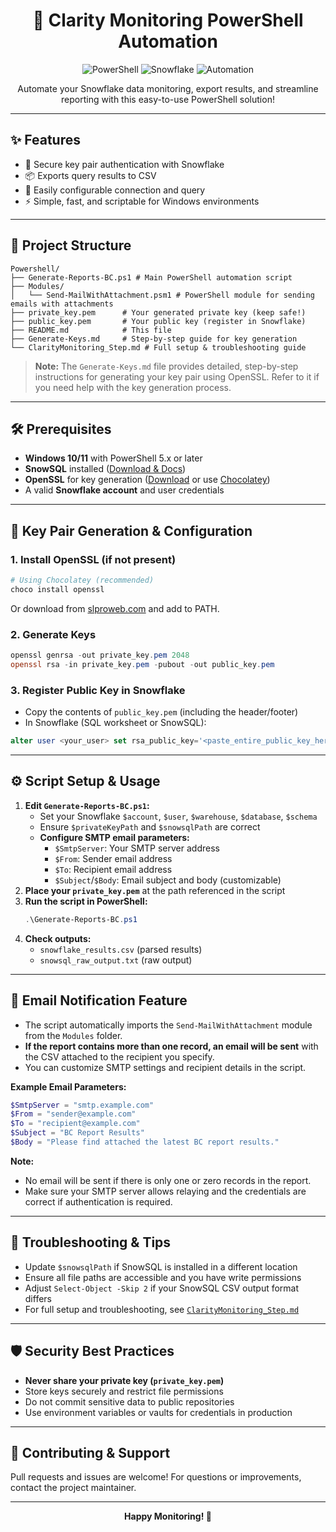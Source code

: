 <div align="center">

# 🚀 Clarity Monitoring PowerShell Automation

![PowerShell](https://img.shields.io/badge/PowerShell-0078d4?logo=powershell&logoColor=white)
![Snowflake](https://img.shields.io/badge/Snowflake-29B5E8?logo=snowflake&logoColor=white)
![Automation](https://img.shields.io/badge/Automation-Enabled-brightgreen)

Automate your Snowflake data monitoring, export results, and streamline reporting with this easy-to-use PowerShell solution!

</div>

---

## ✨ Features

- 🔑 Secure key pair authentication with Snowflake
- 📦 Exports query results to CSV
- 📝 Easily configurable connection and query
- ⚡ Simple, fast, and scriptable for Windows environments

---

## 📁 Project Structure

```
Powershell/
├── Generate-Reports-BC.ps1 # Main PowerShell automation script
├── Modules/
│   └── Send-MailWithAttachment.psm1 # PowerShell module for sending emails with attachments
├── private_key.pem      # Your generated private key (keep safe!)
├── public_key.pem       # Your public key (register in Snowflake)
├── README.md            # This file
├── Generate-Keys.md     # Step-by-step guide for key generation
└── ClarityMonitoring_Step.md # Full setup & troubleshooting guide
```

> **Note:** The `Generate-Keys.md` file provides detailed, step-by-step instructions for generating your key pair using OpenSSL. Refer to it if you need help with the key generation process.



---

## 🛠️ Prerequisites

- **Windows 10/11** with PowerShell 5.x or later
- **SnowSQL** installed ([Download & Docs](https://docs.snowflake.com/en/user-guide/snowsql-install-config))
- **OpenSSL** for key generation ([Download](https://slproweb.com/products/Win32OpenSSL.html) or use [Chocolatey](https://chocolatey.org/install))
- A valid **Snowflake account** and user credentials

---

## 🔐 Key Pair Generation & Configuration

### 1. Install OpenSSL (if not present)
```powershell
# Using Chocolatey (recommended)
choco install openssl
```
Or download from [slproweb.com](https://slproweb.com/products/Win32OpenSSL.html) and add to PATH.

### 2. Generate Keys
```powershell
openssl genrsa -out private_key.pem 2048
openssl rsa -in private_key.pem -pubout -out public_key.pem
```

### 3. Register Public Key in Snowflake
- Copy the contents of `public_key.pem` (including the header/footer)
- In Snowflake (SQL worksheet or SnowSQL):
```sql
alter user <your_user> set rsa_public_key='<paste_entire_public_key_here>';
```

---

## ⚙️ Script Setup & Usage

1. **Edit `Generate-Reports-BC.ps1`:**
   - Set your Snowflake `$account`, `$user`, `$warehouse`, `$database`, `$schema`
   - Ensure `$privateKeyPath` and `$snowsqlPath` are correct
   - **Configure SMTP email parameters:**
     - `$SmtpServer`: Your SMTP server address
     - `$From`: Sender email address
     - `$To`: Recipient email address
     - `$Subject`/`$Body`: Email subject and body (customizable)
2. **Place your `private_key.pem`** at the path referenced in the script
3. **Run the script in PowerShell:**
   ```powershell
   .\Generate-Reports-BC.ps1
   ```
4. **Check outputs:**
   - `snowflake_results.csv` (parsed results)
   - `snowsql_raw_output.txt` (raw output)

---

## 📧 Email Notification Feature

- The script automatically imports the `Send-MailWithAttachment` module from the `Modules` folder.
- **If the report contains more than one record, an email will be sent** with the CSV attached to the recipient you specify.
- You can customize SMTP settings and recipient details in the script.

**Example Email Parameters:**
```powershell
$SmtpServer = "smtp.example.com"
$From = "sender@example.com"
$To = "recipient@example.com"
$Subject = "BC Report Results"
$Body = "Please find attached the latest BC report results."
```

**Note:**
- No email will be sent if there is only one or zero records in the report.
- Make sure your SMTP server allows relaying and the credentials are correct if authentication is required.

---

## 🧩 Troubleshooting & Tips

- Update `$snowsqlPath` if SnowSQL is installed in a different location
- Ensure all file paths are accessible and you have write permissions
- Adjust `Select-Object -Skip 2` if your SnowSQL CSV output format differs
- For full setup and troubleshooting, see [`ClarityMonitoring_Step.md`](./ClarityMonitoring_Step.md)

---

## 🛡️ Security Best Practices

- **Never share your private key (`private_key.pem`)**
- Store keys securely and restrict file permissions
- Do not commit sensitive data to public repositories
- Use environment variables or vaults for credentials in production

---

## 🙌 Contributing & Support

Pull requests and issues are welcome! For questions or improvements, contact the project maintainer.

---

<div align="center">
  <strong>Happy Monitoring! 🚦</strong>
</div>